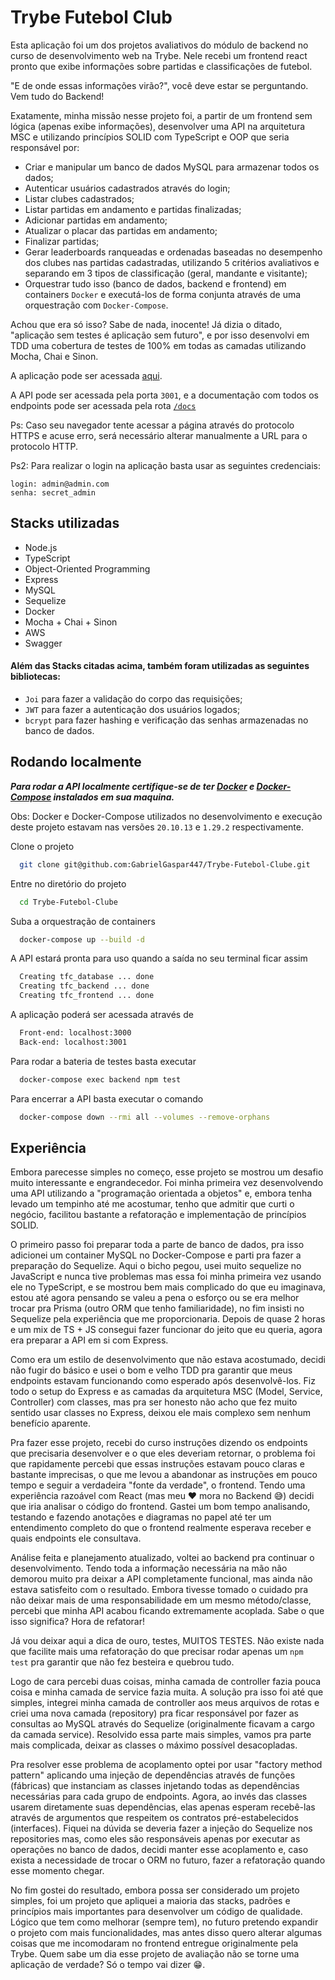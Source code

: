 # Trybe Futebol Club

Esta aplicação foi um dos projetos avaliativos do módulo de backend no curso de desenvolvimento web na Trybe. Nele recebi um frontend react pronto que exibe informações sobre partidas e classificações de futebol.

"E de onde essas informações virão?", você deve estar se perguntando. Vem tudo do Backend!

Exatamente, minha missão nesse projeto foi, a partir de um frontend sem lógica (apenas exibe informações), desenvolver uma API na arquitetura MSC e utilizando princípios SOLID com TypeScript e OOP que seria responsável por:

- Criar e manipular um banco de dados MySQL para armazenar todos os dados;
- Autenticar usuários cadastrados através do login;
- Listar clubes cadastrados;
- Listar partidas em andamento e partidas finalizadas;
- Adicionar partidas em andamento;
- Atualizar o placar das partidas em andamento;
- Finalizar partidas;
- Gerar leaderboards ranqueadas e ordenadas baseadas no desempenho dos clubes nas partidas cadastradas, utilizando 5 critérios avaliativos e separando em 3 tipos de classificação (geral, mandante e visitante);
- Orquestrar tudo isso (banco de dados, backend e frontend) em containers `Docker` e executá-los de forma conjunta através de uma orquestração com `Docker-Compose`.

Achou que era só isso? Sabe de nada, inocente! Já dizia o ditado, "aplicação sem testes é aplicação sem futuro", e por isso desenvolvi em TDD uma cobertura de testes de 100% em todas as camadas utilizando Mocha, Chai e Sinon.

A aplicação pode ser acessada [aqui](http://ec2-54-233-176-138.sa-east-1.compute.amazonaws.com:3000/leaderboard).

A API pode ser acessada pela porta `3001`, e a documentação com todos os endpoints pode ser acessada pela rota [`/docs`](http://ec2-54-233-176-138.sa-east-1.compute.amazonaws.com:3001/docs/)

Ps: Caso seu navegador tente acessar a página através do protocolo HTTPS e acuse erro, será necessário alterar manualmente a URL para o protocolo HTTP.

Ps2: Para realizar o login na aplicação basta usar as seguintes credenciais:

    login: admin@admin.com
    senha: secret_admin 

## Stacks utilizadas

- Node.js
- TypeScript
- Object-Oriented Programming
- Express
- MySQL
- Sequelize
- Docker
- Mocha + Chai + Sinon
- AWS
- Swagger

#### Além das Stacks citadas acima, também foram utilizadas as seguintes bibliotecas:

- `Joi` para fazer a validação do corpo das requisições;
- `JWT` para fazer a autenticação dos usuários logados;
- `bcrypt` para fazer hashing e verificação das senhas armazenadas no banco de dados.

## Rodando localmente

***Para rodar a API localmente certifique-se de ter [Docker](https://docs.docker.com/get-docker/) 
e [Docker-Compose](https://docs.docker.com/compose/install/) instalados em sua maquina.***

Obs: Docker e Docker-Compose utilizados no desenvolvimento e execução deste projeto estavam nas versões `20.10.13` e `1.29.2` respectivamente.

Clone o projeto

```bash
  git clone git@github.com:GabrielGaspar447/Trybe-Futebol-Clube.git
```

Entre no diretório do projeto

```bash
  cd Trybe-Futebol-Clube
```

Suba a orquestração de containers

```bash
  docker-compose up --build -d
```

A API estará pronta para uso quando a saída no seu terminal ficar assim

```bash
  Creating tfc_database ... done
  Creating tfc_backend ... done
  Creating tfc_frontend ... done
```

A aplicação poderá ser acessada através de

```bash
  Front-end: localhost:3000
  Back-end: localhost:3001
```

Para rodar a bateria de testes basta executar

```bash
  docker-compose exec backend npm test
```

Para encerrar a API basta executar o comando

```bash
  docker-compose down --rmi all --volumes --remove-orphans
```

## Experiência

Embora parecesse simples no começo, esse projeto se mostrou um desafio muito interessante e engrandecedor. Foi minha primeira vez desenvolvendo uma API utilizando a "programação orientada a objetos" e, embora tenha levado um tempinho até me acostumar, tenho que admitir que curti o negócio, facilitou bastante a refatoração e implementação de princípios SOLID.

O primeiro passo foi preparar toda a parte de banco de dados, pra isso adicionei um container MySQL no Docker-Compose e parti pra fazer a preparação do Sequelize. Aqui o bicho pegou, usei muito sequelize no JavaScript e nunca tive problemas mas essa foi minha primeira vez usando ele no TypeScript, e se mostrou bem mais complicado do que eu imaginava, estou até agora pensando se valeu a pena o esforço ou se era melhor trocar pra Prisma (outro ORM que tenho familiaridade), no fim insisti no Sequelize pela experiência que me proporcionaria. Depois de quase 2 horas e um mix de TS + JS consegui fazer funcionar do jeito que eu queria, agora era preparar a API em si com Express.

Como era um estilo de desenvolvimento que não estava acostumado, decidi não fugir do básico e usei o bom e velho TDD pra garantir que meus endpoints estavam funcionando como esperado após desenvolvê-los. Fiz todo o setup do Express e as camadas da arquitetura MSC (Model, Service, Controller) com classes, mas pra ser honesto não acho que fez muito sentido usar classes no Express, deixou ele mais complexo sem nenhum benefício aparente.

Pra fazer esse projeto, recebi do curso instruções dizendo os endpoints que precisaria desenvolver e o que eles deveriam retornar, o problema foi que rapidamente percebi que essas instruções estavam pouco claras e bastante imprecisas, o que me levou a abandonar as instruções em pouco tempo e seguir a verdadeira "fonte da verdade", o frontend. Tendo uma experiência razoável com React (mas meu ❤️ mora no Backend 😅) decidi que iria analisar o código do frontend. Gastei um bom tempo analisando, testando e fazendo anotações e diagramas no papel até ter um entendimento completo do que o frontend realmente esperava receber e quais endpoints ele consultava.

Análise feita e planejamento atualizado, voltei ao backend pra continuar o desenvolvimento. Tendo toda a informação necessária na mão não demorou muito pra deixar a API completamente funcional, mas ainda não estava satisfeito com o resultado. Embora tivesse tomado o cuidado pra não deixar mais de uma responsabilidade em um mesmo método/classe, percebi que minha API acabou ficando extremamente acoplada. Sabe o que isso significa? Hora de refatorar!

Já vou deixar aqui a dica de ouro, testes, MUITOS TESTES. Não existe nada que facilite mais uma refatoração do que precisar rodar apenas um `npm test` pra garantir que não fez besteira e quebrou tudo.

Logo de cara percebi duas coisas, minha camada de controller fazia pouca coisa e minha camada de service fazia muita. A solução pra isso foi até que simples, integrei minha camada de controller aos meus arquivos de rotas e criei uma nova camada (repository) pra ficar responsável por fazer as consultas ao MySQL através do Sequelize (originalmente ficavam a cargo da camada service). Resolvido essa parte mais simples, vamos pra parte mais complicada, deixar as classes o máximo possível desacopladas.

Pra resolver esse problema de acoplamento optei por usar "factory method pattern" aplicando uma injeção de dependências através de funções (fábricas) que instanciam as classes injetando todas as dependências necessárias para cada grupo de endpoints. Agora, ao invés das classes usarem diretamente suas dependências, elas apenas esperam recebê-las através de argumentos que respeitem os contratos pré-estabelecidos (interfaces). Fiquei na dúvida se deveria fazer a injeção do Sequelize nos repositories mas, como eles são responsáveis apenas por executar as operações no banco de dados, decidi manter esse acoplamento e, caso exista a necessidade de trocar o ORM no futuro, fazer a refatoração quando esse momento chegar.

No fim gostei do resultado, embora possa ser considerado um projeto simples, foi um projeto que apliquei a maioria das stacks, padrões e princípios mais importantes para desenvolver um código de qualidade. Lógico que tem como melhorar (sempre tem), no futuro pretendo expandir o projeto com mais funcionalidades, mas antes disso quero alterar algumas coisas que me incomodaram no frontend entregue originalmente pela Trybe. Quem sabe um dia esse projeto de avaliação não se torne uma aplicação de verdade? Só o tempo vai dizer 😁.

